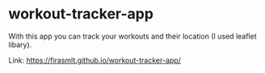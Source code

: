 # workout-tracker-app
With this app you can track your workouts and their location (I used leaflet libary).

Link: https://firasmlt.github.io/workout-tracker-app/
